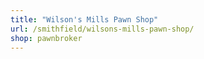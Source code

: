 ```yaml
---
title: "Wilson's Mills Pawn Shop"
url: /smithfield/wilsons-mills-pawn-shop/
shop: pawnbroker
---
```

